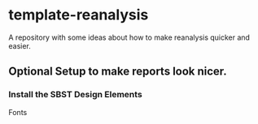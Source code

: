 # template-reanalysis
A repository with some ideas about how to make reanalysis quicker and easier.

## Optional Setup to make reports look nicer.

### Install the SBST Design Elements

Fonts


